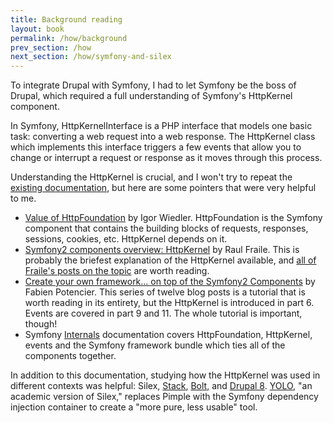 ```yaml
---
title: Background reading
layout: book
permalink: /how/background
prev_section: /how
next_section: /how/symfony-and-silex
---
```


<p class="lead">To integrate Drupal with Symfony, I had to let Symfony be the boss of Drupal, which required a full understanding of Symfony's HttpKernel component.</p>

In Symfony, HttpKernelInterface is a PHP interface that models one basic task: converting a web request into a web response. The HttpKernel class which implements this interface triggers a few events that allow you to change or interrupt a request or response as it moves through this process.

Understanding the HttpKernel is crucial, and I won't try to repeat the [existing documentation](http://symfony.com/doc/current/components/http_kernel/introduction.html#http-kernel-working-example), but here are some pointers that were very helpful to me.

* [Value of HttpFoundation](https://igor.io/2013/02/03/http-foundation-value.html) by Igor Wiedler. HttpFoundation is the Symfony component that contains the building blocks of requests, responses, sessions, cookies, etc. HttpKernel depends on it.
* [Symfony2 components overview: HttpKernel](http://blog.servergrove.com/2013/09/30/symfony2-components-overview-httpkernel/) by Raul Fraile. This is probably the briefest explanation of the HttpKernel available, and [all of Fraile's posts on the topic](http://blog.servergrove.com/tag/symfony2-components/) are worth reading.
* [Create your own framework... on top of the Symfony2 Components](http://fabien.potencier.org/article/50/create-your-own-framework-on-top-of-the-symfony2-components-part-1) by Fabien Potencier. This series of twelve blog posts is a tutorial that is worth reading in its entirety, but the HttpKernel is introduced in part 6. Events are covered in part 9 and 11. The whole tutorial is important, though!
* Symfony [Internals](http://symfony.com/doc/current/book/internals.html) documentation covers HttpFoundation, HttpKernel, events and the Symfony framework bundle which ties all of the components together.

In addition to this documentation, studying how the HttpKernel was used in different contexts was helpful: Silex, [Stack](https://igor.io/2013/02/02/http-kernel-middlewares.html), [Bolt](http://www.bolt.cm), and [Drupal 8](https://drupal.org/drupal-8.0). [YOLO](http://yolophp.com), "an academic version of Silex," replaces Pimple with the Symfony dependency injection container to create a "more pure, less usable" tool.
